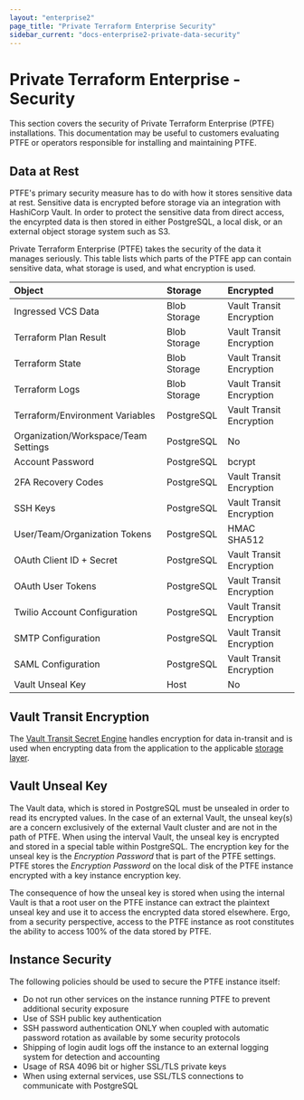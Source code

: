 ```yaml
---
layout: "enterprise2"
page_title: "Private Terraform Enterprise Security"
sidebar_current: "docs-enterprise2-private-data-security"
---
```


# Private Terraform Enterprise - Security

This section covers the security of Private Terraform Enterprise (PTFE)
installations. This documentation may be
useful to customers evaluating PTFE or operators responsible for installing and
maintaining PTFE.

## Data at Rest

PTFE's primary security measure has to do with how it stores sensitive data at rest. 
Sensitive data is encrypted before storage via an integration with HashiCorp Vault.
In order to protect the sensitive data from direct access, 
the encyrpted data is then stored in either PostgreSQL, a local disk, 
or an external object storage system such as S3.

Private Terraform Enterprise (PTFE) takes the security of the data it manages
seriously. This table lists which parts of the PTFE app can contain sensitive data, what storage is used, and what encryption is used.

| Object                               | Storage       | Encrypted                             |
|:-------------------------------------|:--------------|:--------------------------------------|
| Ingressed VCS Data                   | Blob Storage  | Vault Transit Encryption              |
| Terraform Plan Result                | Blob Storage  | Vault Transit Encryption              |
| Terraform State                      | Blob Storage  | Vault Transit Encryption              |
| Terraform Logs                       | Blob Storage  | Vault Transit Encryption              |
| Terraform/Environment Variables      | PostgreSQL    | Vault Transit Encryption              |
| Organization/Workspace/Team Settings | PostgreSQL    | No                                    |
| Account Password                     | PostgreSQL    | bcrypt                                |
| 2FA Recovery Codes                   | PostgreSQL    | Vault Transit Encryption              |
| SSH Keys                             | PostgreSQL    | Vault Transit Encryption              |
| User/Team/Organization Tokens        | PostgreSQL    | HMAC SHA512                           |
| OAuth Client ID + Secret             | PostgreSQL    | Vault Transit Encryption              |
| OAuth User Tokens                    | PostgreSQL    | Vault Transit Encryption              |
| Twilio Account Configuration         | PostgreSQL    | Vault Transit Encryption              |
| SMTP Configuration                   | PostgreSQL    | Vault Transit Encryption              |
| SAML Configuration                   | PostgreSQL    | Vault Transit Encryption              |
| Vault Unseal Key                     | Host          | No                                    |

## Vault Transit Encryption
The [Vault Transit Secret Engine](https://www.vaultproject.io/docs/secrets/transit/index.html) handles encryption for data in-transit and is used when encrypting data from the application to the applicable [storage layer](https://www.terraform.io/docs/enterprise/private/reliability-availability.html#components).

## Vault Unseal Key

The Vault data, which is stored in PostgreSQL must be unsealed in order to read its encrypted values. 
In the  case of an external Vault, the unseal key(s) are a
concern exclusively of the external Vault cluster and are not in the path of PTFE.
When using the interval Vault, the unseal key is encrypted and stored in a
special table within PostgreSQL. The encryption key for the unseal key
is the *Encryption Password* that is part of the PTFE settings. PTFE stores
the *Encryption Password* on the local disk of the PTFE instance encrypted
with a key instance encryption key.

The consequence of how the unseal key is stored when using the internal Vault
is that a root user on the PTFE instance can extract the plaintext unseal key
and use it to access the encrypted data stored elsewhere. Ergo, from a security
perspective, access to the PTFE instance as root constitutes the ability to access
100% of the data stored by PTFE.

## Instance Security

The following policies should be used to secure the PTFE instance itself:

* Do not run other services on the instance running PTFE to prevent additional
  security exposure
* Use of SSH public key authentication
* SSH password authentication ONLY when coupled with automatic password rotation
  as available by some security protocols
* Shipping of login audit logs off the instance to an external logging system
  for detection and accounting
* Usage of RSA 4096 bit or higher SSL/TLS private keys
* When using external services, use SSL/TLS connections to communicate with
  PostgreSQL
